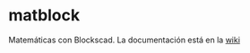 # matblock
Matemáticas con Blockscad. La documentación está en la [wiki](https://github.com/crdguez/matblock/wiki)
